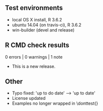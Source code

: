 ## Test environments
* local OS X install, R 3.6.2
* ubuntu 14.04 (on travis-ci), R 3.6.2
* win-builder (devel and release)

## R CMD check results

0 errors | 0 warnings | 1 note

* This is a new release.

## Other
* Typo fixed: 'up to do date' --> 'up to date'
* License updated
* Examples no longer wrapped in \donttest{}
